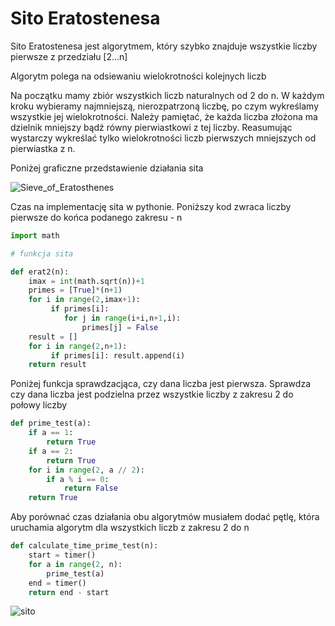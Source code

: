 # Sito Eratostenesa

Sito Eratostenesa jest algorytmem, który szybko znajduje wszystkie liczby pierwsze z przedziału [2...n]

Algorytm polega na odsiewaniu wielokrotności kolejnych liczb

Na początku mamy zbiór wszystkich liczb naturalnych od 2 do n.
W każdym kroku wybieramy najmniejszą, nierozpatrzoną liczbę, po czym wykreślamy wszystkie jej wielokrotności. Należy pamiętać, że każda liczba złożona ma dzielnik mniejszy bądź równy pierwiastkowi z tej liczby. Reasumując wystarczy wykreślać tylko wielokrotności liczb pierwszych mniejszych od pierwiastka z n.

Poniżej graficzne przedstawienie działania sita

![Sieve_of_Eratosthenes](https://user-images.githubusercontent.com/117105005/200827157-bddbd6cc-cd19-4070-9c5a-a670f484640c.gif)

Czas na implementację sita w pythonie.
Poniższy kod zwraca liczby pierwsze do końca podanego zakresu - n

```py
import math

# funkcja sita

def erat2(n): 
    imax = int(math.sqrt(n))+1    
    primes = [True]*(n+1)
    for i in range(2,imax+1):
         if primes[i]: 
            for j in range(i+i,n+1,i): 
                primes[j] = False 
    result = [] 
    for i in range(2,n+1): 
         if primes[i]: result.append(i) 
    return result
```

Poniżej funkcja sprawdzacjąca, czy dana liczba jest pierwsza. Sprawdza czy dana liczba jest podzielna przez wszystkie liczby z zakresu 2 do połowy liczby
```py
def prime_test(a):
    if a == 1:
        return True
    if a == 2:
        return True
    for i in range(2, a // 2):
        if a % i == 0:
            return False
    return True
```

Aby porównać czas działania obu algorytmów musiałem dodać pętlę, która uruchamia algorytm dla wszystkich liczb z zakresu 2 do n

```py
def calculate_time_prime_test(n):
    start = timer()
    for a in range(2, n):
        prime_test(a)
    end = timer()
    return end - start
```
![sito](https://user-images.githubusercontent.com/117105005/200861342-8348e0aa-f9a8-45c1-98d6-b505cb794f87.png)

